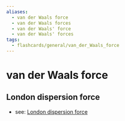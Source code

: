```yaml
---
aliases:
  - van der Waals force
  - van der Waals forces
  - van der Waals' force
  - van der Waals' forces
tags:
  - flashcards/general/van_der_Waals_force
---
```


# van der Waals force

## London dispersion force

- see: [London dispersion force](London%20dispersion%20force.md)
